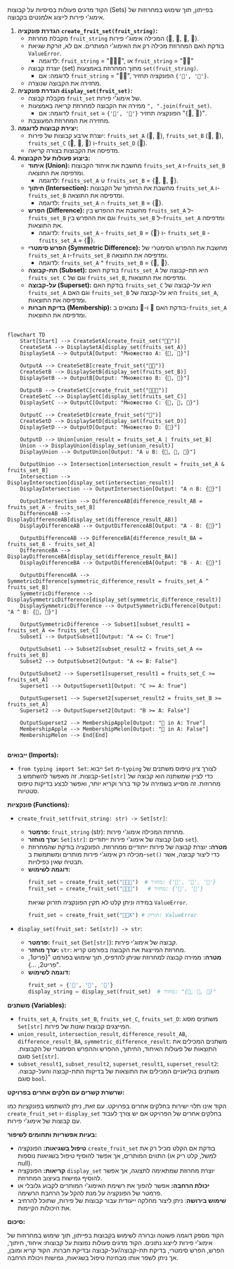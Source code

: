 ## <algorithm>

הקוד מדגים פעולות בסיסיות על קבוצות (Sets) בפייתון, תוך שימוש במחרוזות של אימוג'י פירות לייצוג אלמנטים בקבוצה.

1.  **הגדרת פונקציה `create_fruit_set(fruit_string)`:**
    *   מקבלת מחרוזת `fruit_string` המכילה אימוג'י פירות (🍎, 🍐, 🍉, 🧺).
    *   בודקת האם המחרוזת מכילה רק את האימוג'י המותרים. אם לא, זורקת שגיאת `ValueError`.
        *   לדוגמה: `fruit_string` = "🍎🍐🍉", או `fruit_string` = "🍎🍎"
    *   יוצרת קבוצה (set) מתוך המחרוזת באמצעות `set(fruit_string)`.
        *   לדוגמה: אם `fruit_string` = "🍎🍐", הפונקציה תחזיר `{'🍎', '🍐'}`.
    *   מחזירה את הקבוצה שנוצרה.
2.  **הגדרת פונקציה `display_set(fruit_set)`:**
    *   מקבלת קבוצה `fruit_set` של אימוג'י פירות.
    *   ממירה את הקבוצה למחרוזת קריאה באמצעות `", ".join(fruit_set)`.
        *   לדוגמה: אם `fruit_set` = `{'🍎', '🍐'}` הפונקציה תחזיר "{🍎, 🍐}".
    *   מחזירה את המחרוזת המעוצבת.
3.  **יצירת קבוצות לדוגמה:**
    *   יוצרת ארבע קבוצות של פירות: `fruits_set_A` (🍎, 🍐), `fruits_set_B` (🍐, 🍉), `fruits_set_C` (🍎, 🍐, 🍉) ו-`fruits_set_D` (🧺).
    *   מדפיסה את הקבוצות בצורה קריאה.
4.  **ביצוע פעולות על הקבוצות:**
    *   **איחוד (Union):** מחשבת את איחוד הקבוצות `fruits_set_A` ו-`fruits_set_B` ומדפיסה את התוצאה.
        *   לדוגמה: `fruits_set_A` ∪ `fruits_set_B` =  {🍎, 🍐, 🍉}.
    *   **חיתוך (Intersection):** מחשבת את החיתוך של הקבוצות `fruits_set_A` ו-`fruits_set_B` ומדפיסה את התוצאה.
        *   לדוגמה: `fruits_set_A` ∩ `fruits_set_B` = {🍐}.
    *   **הפרש (Difference):** מחשבת את ההפרש בין `fruits_set_A` ל-`fruits_set_B` וגם את ההפרש בין `fruits_set_B` ל-`fruits_set_A` ומדפיסה את התוצאות.
        *   לדוגמה: `fruits_set_A` - `fruits_set_B` = {🍎} ו- `fruits_set_B` - `fruits_set_A` = {🍉}.
    *   **הפרש סימטרי (Symmetric Difference):** מחשבת את ההפרש הסימטרי של `fruits_set_A` ו-`fruits_set_B` ומדפיסה את התוצאה.
         *   לדוגמה:  `fruits_set_A` ^ `fruits_set_B` = {🍎, 🍉}.
    *   **תת-קבוצה (Subset):** בודקת האם `fruits_set_A` היא תת-קבוצה של `fruits_set_C` וגם של `fruits_set_B`, ומדפיסה את התוצאות.
    *   **על-קבוצה (Superset):** בודקת האם `fruits_set_C` היא על-קבוצה של `fruits_set_A` וגם האם `fruits_set_B` היא על-קבוצה של `fruits_set_A`, ומדפיסה את התוצאות.
    *   **בדיקת חברות (Membership):** בודקת האם 🍎 ו-🍉 נמצאים ב-`fruits_set_A` ומדפיסה את התוצאות.

## <mermaid>

```mermaid
flowchart TD
    Start[Start] --> CreateSetA[create_fruit_set("🍎🍐")]
    CreateSetA --> DisplaySetA[display_set(fruits_set_A)]
    DisplaySetA --> OutputA[Output: "Множество A: {🍎, 🍐}"]
    
    OutputA --> CreateSetB[create_fruit_set("🍐🍉")]
    CreateSetB --> DisplaySetB[display_set(fruits_set_B)]
    DisplaySetB --> OutputB[Output: "Множество B: {🍐, 🍉}"]

    OutputB --> CreateSetC[create_fruit_set("🍎🍐🍉")]
    CreateSetC --> DisplaySetC[display_set(fruits_set_C)]
    DisplaySetC --> OutputC[Output: "Множество C: {🍎, 🍐, 🍉}"]

    OutputC --> CreateSetD[create_fruit_set("🧺")]
    CreateSetD --> DisplaySetD[display_set(fruits_set_D)]
    DisplaySetD --> OutputD[Output: "Множество D: {🧺}"]
    
    OutputD --> Union[union_result = fruits_set_A | fruits_set_B]
    Union --> DisplayUnion[display_set(union_result)]
    DisplayUnion --> OutputUnion[Output: "A ∪ B: {🍎, 🍐, 🍉}"]

    OutputUnion --> Intersection[intersection_result = fruits_set_A & fruits_set_B]
    Intersection --> DisplayIntersection[display_set(intersection_result)]
    DisplayIntersection --> OutputIntersection[Output: "A ∩ B: {🍐}"]

    OutputIntersection --> DifferenceAB[difference_result_AB = fruits_set_A - fruits_set_B]
    DifferenceAB --> DisplayDifferenceAB[display_set(difference_result_AB)]
    DisplayDifferenceAB --> OutputDifferenceAB[Output: "A - B: {🍎}"]

    OutputDifferenceAB --> DifferenceBA[difference_result_BA = fruits_set_B - fruits_set_A]
    DifferenceBA --> DisplayDifferenceBA[display_set(difference_result_BA)]
    DisplayDifferenceBA --> OutputDifferenceBA[Output: "B - A: {🍉}"]

    OutputDifferenceBA --> SymmetricDifference[symmetric_difference_result = fruits_set_A ^ fruits_set_B]
    SymmetricDifference --> DisplaySymmetricDifference[display_set(symmetric_difference_result)]
    DisplaySymmetricDifference --> OutputSymmetricDifference[Output: "A ^ B: {🍎, 🍉}"]

    OutputSymmetricDifference --> Subset1[subset_result1 = fruits_set_A <= fruits_set_C]
    Subset1 --> OutputSubset1[Output: "A <= C: True"]

    OutputSubset1 --> Subset2[subset_result2 = fruits_set_A <= fruits_set_B]
    Subset2 --> OutputSubset2[Output: "A <= B: False"]

    OutputSubset2 --> Superset1[superset_result1 = fruits_set_C >= fruits_set_A]
    Superset1 --> OutputSuperset1[Output: "C >= A: True"]

    OutputSuperset1 --> Superset2[superset_result2 = fruits_set_B >= fruits_set_A]
    Superset2 --> OutputSuperset2[Output: "B >= A: False"]
    
    OutputSuperset2 --> MembershipApple[Output: "🍎 in A: True"]
    MembershipApple --> MembershipMelon[Output: "🍉 in A: False"]
    MembershipMelon --> End[End]
```

## <explanation>

**ייבואים (Imports):**

*   `from typing import Set`: ייבוא `Set` מ-`typing` לצורך ציון טיפוס משתנים של קבוצות. זה מאפשר להשתמש ב-`Set[str]` כדי לציין שמשתנה הוא קבוצה של מחרוזות. זה מסייע בשמירה על קוד ברור וקריא יותר, ואפשר לבצע בדיקות טיפוס סטטיות.

**פונקציות (Functions):**

*   `create_fruit_set(fruit_string: str) -> Set[str]`:
    *   **פרמטר:** `fruit_string` (str): מחרוזת המכילה אימוג'י פירות.
    *   **ערך מוחזר:** `Set[str]`: קבוצה של אימוג'י פירות ייחודיים (סוג `set`).
    *   **מטרה:** יוצרת קבוצה של פירות ייחודיים ממחרוזת. הפונקציה בודקת שהמחרוזת מכילה רק אימוג'י פירות מותרים ומשתמשת ב-`set()` כדי ליצור קבוצה, אשר תבטיח שאין כפילויות.
    *   **דוגמה לשימוש:**
        ```python
        fruit_set = create_fruit_set("🍎🍐🍉")  # מחזיר: {'🍎', '🍐', '🍉'}
        fruit_set = create_fruit_set("🍎🍎🍐")   # מחזיר: {'🍎', '🍐'}
        ```
        במידה וניתן קלט לא תקין הפונקציה תזרוק שגיאת `ValueError`.
        ```python
        fruit_set = create_fruit_set("🍎🍐X") # תזרוק: ValueError
        ```

*   `display_set(fruit_set: Set[str]) -> str`:
    *   **פרמטר:** `fruit_set` (`Set[str]`): קבוצה של אימוג'י פירות.
    *   **ערך מוחזר:** `str`: מחרוזת המייצגת את הקבוצה בפורמט קריא.
    *   **מטרה:** ממירה קבוצה למחרוזת שניתן להדפיס, תוך שימוש בפורמט "{פריט1, פריט2, ...}".
    *   **דוגמה לשימוש:**
        ```python
        fruit_set = {'🍎', '🍐', '🍉'}
        display_string = display_set(fruit_set)  # מחזיר: "{🍎, 🍐, 🍉}"
        ```

**משתנים (Variables):**

*   `fruits_set_A`, `fruits_set_B`, `fruits_set_C`, `fruits_set_D`: משתנים מסוג `Set[str]` המייצגים קבוצות שונות של פירות.
*   `union_result`, `intersection_result`, `difference_result_AB`, `difference_result_BA`, `symmetric_difference_result`: משתנים המכילים את התוצאות של פעולות האיחוד, החיתוך, ההפרש וההפרש הסימטרי של הקבוצות. סוגם `Set[str]`.
*   `subset_result1`, `subset_result2`, `superset_result1`, `superset_result2`: משתנים בוליאניים המכילים את התוצאות של בדיקות התת-קבוצה והעל-קבוצה. סוגם `bool`.

**שרשרת קשרים עם חלקים אחרים בפרויקט:**

הקוד אינו תלוי ישירות בחלקים אחרים בפרויקט. עם זאת, ניתן להשתמש בפונקציות כמו `create_fruit_set` ו- `display_set` בחלקים אחרים של הפרויקט אם יש צורך לעבוד עם קבוצות של אימוג'י פירות.

**בעיות אפשריות ותחומים לשיפור:**

*   **טיפול בשגיאות:** הפונקציה `create_fruit_set` בודקת אם הקלט מכיל רק את התווים המותרים, אך אפשר להוסיף טיפול בשגיאות נוספות (למשל, קלט ריק או null).
*   **קריאות:** הפונקציה `display_set` יוצרת מחרוזת שמתאימה לתצוגה, אך אפשר להוסיף גמישות בעיצוב המחרוזת.
*   **יכולת הרחבה:** אפשר להפוך את רשימת האימוג'י המותרים לקבוע גלובלי או פרמטר של הפונקציה על מנת להקל על הרחבת הרשימה.
*   **שימוש בירושה**: ניתן ליצור מחלקה ייעודית עבור קבוצות של פירות, שתוכל להרחיב את היכולות הקיימות.

**סיכום:**

הקוד מספק דוגמה פשוטה וברורה לשימוש בקבוצות בפייתון, תוך שימוש במחרוזות של אימוג'י פירות לייצוג נתונים. הקוד מדגים פעולות נפוצות על קבוצות: איחוד, חיתוך, הפרש, הפרש סימטרי, בדיקת תת-קבוצה/על-קבוצה ובדיקת חברות. הקוד קריא ומובן, אך ניתן לשפר אותו מבחינת טיפול בשגיאות, גמישות ויכולת הרחבה.